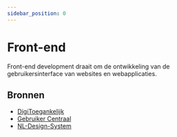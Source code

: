 ```yaml
---
sidebar_position: 0
---
```


# Front-end

Front-end development draait om de ontwikkeling van de gebruikersinterface van websites en webapplicaties.

## Bronnen

- [DigiToegankelijk](https://www.digitoegankelijk.nl/)
- [Gebruiker Centraal](https://www.gebruikercentraal.nl/)
- [NL-Design-System](https://nldesignsystem.nl/)